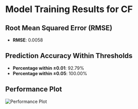 # Model Training Results for CF

## Root Mean Squared Error (RMSE)
- **RMSE**: 0.0058

## Prediction Accuracy Within Thresholds
- **Percentage within ±0.01**: 92.79%
- **Percentage within ±0.05**: 100.00%

## Performance Plot
![Performance Plot](../imgs/CF.png)
